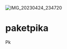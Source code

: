 ![IMG_20230424_234720](https://user-images.githubusercontent.com/130748953/234062990-e21ae877-e769-4cac-b8c9-414865c9f209.jpg)
# paketpika
Pk
